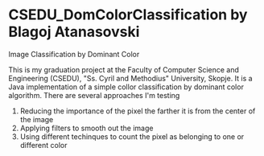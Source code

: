CSEDU_DomColorClassification by Blagoj Atanasovski
===========================================

Image Classification by Dominant Color

This is my graduation project at the Faculty of Computer Science and Engineering (CSEDU), "Ss. Cyril and Methodius" University, Skopje.
It is a Java implementation of a simple collor classification by dominant color algorithm. There are several approaches I'm testing<br/>
1. Reducing the importance of the pixel the farther it is from the center of the image<br/>
2. Applying filters to smooth out the image<br/>
3. Using different techinques to count the pixel as belonging to one or different color

